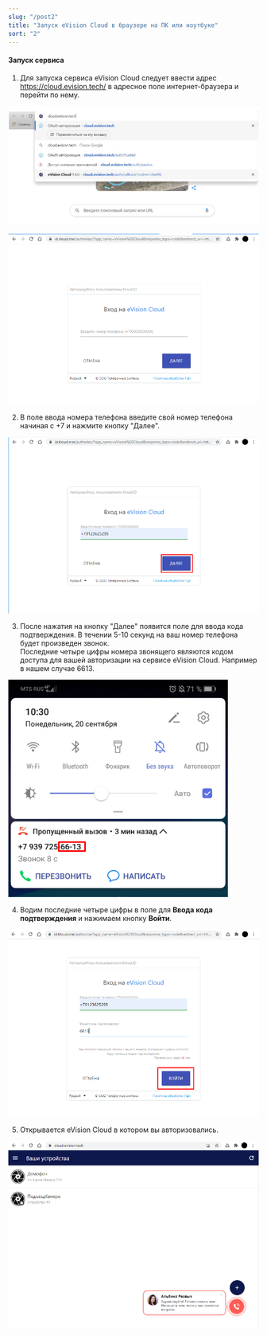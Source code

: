 ```yaml
---
slug: "/post2"
title: "Запуск eVision Cloud в браузере на ПК или ноутбуке"
sort: "2"
---
```


#### Запуск сервиса

1. Для запуска сервиса eVision Cloud следует ввести адрес https://cloud.evision.tech/ в адресное поле интернет-браузера и перейти по нему.

![](images/start.png)

![](images/start(1).png)

2. В поле ввода номера телефона введите свой номер телефона начиная с +7 и нажмите кнопку "Далее". 

![](images/start(2).png)

3. После нажатия на кнопку "Далее" появится поле для ввода кода подтверждения. В течении 5-10 секунд на ваш номер телефона будет произведен звонок.  
Последние четыре цифры номера звонящего являются кодом доступа для вашей авторизации на сервисе eVision Cloud. Например в нашем случае 6613.

![](images/start(3).png)

4. Водим последние четыре цифры в поле для **Ввода кода подтверждения** и нажимаем кнопку **Войти**.

![](images/start(4).png)

5. Открывается eVision Cloud в котором вы авторизовались.

![](images/start(5).png)